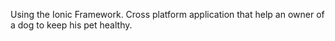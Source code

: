 Using the Ionic Framework.
Cross platform application that help an owner of a dog to keep his pet healthy.